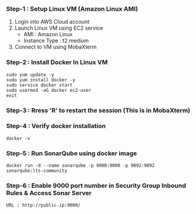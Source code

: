 ### Step-1 : Setup Linux VM (Amazon Linux AMI)

1) Login into AWS Cloud account
2) Launch Linux VM using EC2 service   
     - AMI : Amazon Linux
     - Instance Type : t2.medium       
4) Connect to VM using MobaXterm

### Step-2 : Install Docker In Linux VM

```
sudo yum update -y 
sudo yum install docker -y
sudo service docker start
sudo usermod -aG docker ec2-user
exit
```
### Step-3 : Rress 'R' to restart the session (This is in MobaXterm)

### Step-4 :  Verify docker installation
```
docker -v
```
### Step-5 : Run SonarQube using docker image
```
docker run -d --name sonarqube -p 9000:9000 -p 9092:9092 sonarqube:lts-community
```

### Step-6 : Enable 9000 port number in Security Group Inbound Rules & Access Sonar Server
```
URL : http://public-ip:9000/
```
